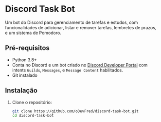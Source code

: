 # Discord Task Bot

Um bot do Discord para gerenciamento de tarefas e estudos, com funcionalidades de adicionar, listar e remover tarefas, lembretes de prazos, e um sistema de Pomodoro.

## Pré-requisitos
- Python 3.8+
- Conta no Discord e um bot criado no [Discord Developer Portal](https://discord.com/developers/applications) com intents `Guilds`, `Messages`, e `Message Content` habilitados.
- Git instalado

## Instalação
1. Clone o repositório:
   ```bash
   git clone https://github.com/oDevFred/discord-task-bot.git
   cd discord-task-bot
